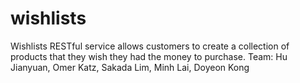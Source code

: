 # wishlists

Wishlists RESTful service allows customers to create a collection of products that they wish they had the money to purchase.
Team: Hu Jianyuan, Omer Katz, Sakada Lim, Minh Lai, Doyeon Kong
